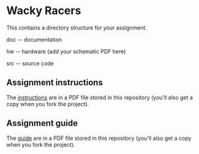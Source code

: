 Wacky Racers
===============

This contains a directory structure for your assignment.

doc -- documentation

hw  -- hardware (add your schematic PDF here)

src -- source code


Assignment instructions
-----------------------

The [instructions](https://eng-git.canterbury.ac.nz/wacky-racers/wacky-racers/-/raw/master/doc/instructions/instructions.pdf) are in a PDF file stored in this repository (you'll also get a copy when you fork the project).


Assignment guide
----------------

The [guide](https://eng-git.canterbury.ac.nz/wacky-racers/wacky-racers/-/raw/master/doc/guide/instructions.pdf) are in a PDF file stored in this repository (you'll also get a copy when you fork the project).
